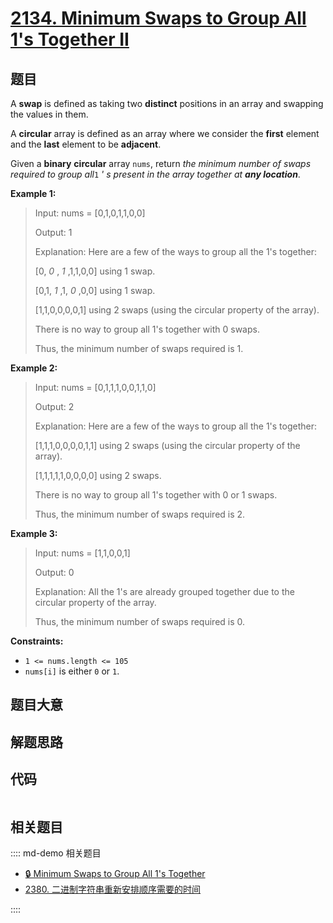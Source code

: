 # [2134. Minimum Swaps to Group All 1's Together II](https://leetcode.com/problems/minimum-swaps-to-group-all-1s-together-ii)

## 题目

A **swap** is defined as taking two **distinct** positions in an array and
swapping the values in them.

A **circular** array is defined as an array where we consider the **first**
element and the **last** element to be **adjacent**.

Given a **binary** **circular** array `nums`, return _the minimum number of
swaps required to group all_`1` _' s present in the array together at **any
location**_.



**Example 1:**

> Input: nums = [0,1,0,1,1,0,0]
> 
> Output: 1
> 
> Explanation: Here are a few of the ways to group all the 1's together:
> 
> [0, _0_ , _1_ ,1,1,0,0] using 1 swap.
> 
> [0,1, _1_ ,1, _0_ ,0,0] using 1 swap.
> 
> [1,1,0,0,0,0,1] using 2 swaps (using the circular property of the array).
> 
> There is no way to group all 1's together with 0 swaps.
> 
> Thus, the minimum number of swaps required is 1.

**Example 2:**

> Input: nums = [0,1,1,1,0,0,1,1,0]
> 
> Output: 2
> 
> Explanation: Here are a few of the ways to group all the 1's together:
> 
> [1,1,1,0,0,0,0,1,1] using 2 swaps (using the circular property of the array).
> 
> [1,1,1,1,1,0,0,0,0] using 2 swaps.
> 
> There is no way to group all 1's together with 0 or 1 swaps.
> 
> Thus, the minimum number of swaps required is 2.

**Example 3:**

> Input: nums = [1,1,0,0,1]
> 
> Output: 0
> 
> Explanation: All the 1's are already grouped together due to the circular property of the array.
> 
> Thus, the minimum number of swaps required is 0.

**Constraints:**

  * `1 <= nums.length <= 105`
  * `nums[i]` is either `0` or `1`.


## 题目大意

## 解题思路

## 代码

```javascript

```

## 相关题目

:::: md-demo 相关题目
- [🔒 Minimum Swaps to Group All 1's Together](https://leetcode.com/problems/minimum-swaps-to-group-all-1s-together)
- [2380. 二进制字符串重新安排顺序需要的时间](https://leetcode.com/problems/time-needed-to-rearrange-a-binary-string)

::::
